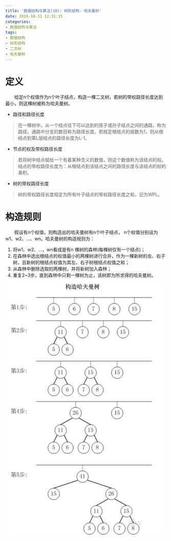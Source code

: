 ```yaml
---
title: '数据结构与算法(10): 树形结构- 哈夫曼树'
date: 2016-10-31 12:31:15
categories:
- 数据结构与算法
tags:
- 数据结构
- 树形结构
- 二叉树
- 哈夫曼树
---
```


# 定义
&emsp;&emsp;给定n个权值作为n个叶子结点，构造一棵二叉树，若树的带权路径长度达到最小，则这棵树被称为哈夫曼树。

* 路径和路径长度
>在一棵树中，从一个结点往下可以达到的孩子或孙子结点之间的通路，称为路径。通路中分支的数目称为路径长度。若规定根结点的层数为1，则从根结点到第L层结点的路径长度为L-1。
* 节点的权及带权路径长度
>若将树中结点赋给一个有着某种含义的数值，则这个数值称为该结点的权。结点的带权路径长度为：从根结点到该结点之间的路径长度与该结点的权的乘积。
* 树的带权路径长度
>树的带权路径长度规定为所有叶子结点的带权路径长度之和，记为WPL。

# 构造规则
&emsp;&emsp;假设有n个权值，则构造出的哈夫曼树有n个叶子结点， n个权值分别设为 w1、w2、…、wn。哈夫曼树的构造规则为：
1. 将w1、w2、…，wn看成是有n 棵树的森林(每棵树仅有一个结点)；
2. 在森林中选出根结点的权值最小的两棵树进行合并，作为一棵新树的左、右子树，且新树的根结点权值为其左、右子树根结点权值之和；
3. 从森林中删除选取的两棵树，并将新树加入森林；
4. 重复2~3步，直到森林中只剩一棵树为止，该树即为所求得的哈夫曼树。

![](/images/tree/huffman-tree-example.jpg)